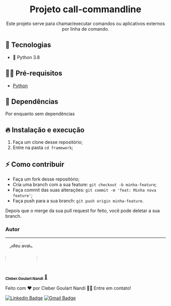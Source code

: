 <h1 align="center">
  Projeto call-commandline
</h1>

<p align="center">Este projeto serve para chamar/executar comandos ou aplicativos externos por linha de comando.</p>


## 🚀 Tecnologias

- 🐍 Python 3.8

## ✋🏻 Pré-requisitos

- [Python](https://www.python.org/downloads/)

## 📎 Dependências

Por enquanto sem dependências

## 🔥 Instalação e execução

1. Faça um clone desse repositório;
2. Entre na pasta `cd framework`;

## ⚡️ Como contribuir

- Faça um fork desse repositório;
- Cria uma branch com a sua feature: `git checkout -b minha-feature`;
- Faça commit das suas alterações: `git commit -m 'feat: Minha nova feature'`;
- Faça push para a sua branch: `git push origin minha-feature`.

Depois que o merge da sua pull request for feito, você pode deletar a sua branch.

### Autor
---

<a href="https://github.com/CleberNandi">
 <img style="border-radius: 50%;" src="https://avatars.githubusercontent.com/CleberNandi" width="100px;" alt="Meu avatar"/>
 <br />
 <sub><b>Cleber Goulart Nandi</b></sub></a> <a href="https://github.com/CleberNandi" title="CleberNandi">🚀</a>


Feito com ❤️ por Cleber Goulart Nandi 👋🏽 Entre em contato!

[![Linkedin Badge](https://img.shields.io/badge/-Cleber-blue?style=flat-square&logo=Linkedin&logoColor=white&link=https://www.linkedin.com/in/clebernandi/)](https://www.linkedin.com/in/clebernandi/) 
[![Gmail Badge](https://img.shields.io/badge/-cleber.nandi@gmail.com-c14438?style=flat-square&logo=Gmail&logoColor=white&link=mailto:cleber.nandi@gmail.com)](mailto:cleber.nandi@gmail.com)
